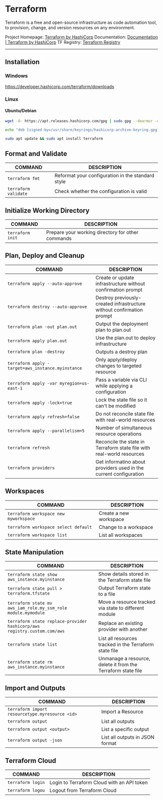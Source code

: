 # Terraform
Terraform is a free and open-source infrastructure as code automation tool, to provision, change, and version resources on any environment.

Project Homepage: [Terraform by HashiCorp](https://www.terraform.io/)
Documentation: [Documentation | Terraform by HashiCorp](https://www.terraform.io/docs)
TF Registry: [Terraform Registry](https://registry.terraform.io/)

---

## Installation

### Windows

https://developer.hashicorp.com/terraform/downloads

### Linux

#### Ubuntu/Debian

```sh
wget -O- https://apt.releases.hashicorp.com/gpg | sudo gpg --dearmor -o /usr/share/keyrings/hashicorp-archive-keyring.gpg

echo "deb [signed-by=/usr/share/keyrings/hashicorp-archive-keyring.gpg] https://apt.releases.hashicorp.com $(lsb_release -cs) main" | sudo tee /etc/apt/sources.list.d/hashicorp.list

sudo apt update && sudo apt install terraform
```

## Format and Validate
COMMAND | DESCRIPTION
---|---
`terraform fmt` | Reformat your configuration in the standard style
`terraform validate` | Check whether the configuration is valid
## Initialize Working Directory
COMMAND | DESCRIPTION
---|---
`terraform init` | Prepare your working directory for other commands
## Plan, Deploy and Cleanup
COMMAND | DESCRIPTION
---|---
`terraform apply --auto-approve` | Create or update infrastructure without confirmation prompt
`terraform destroy --auto-approve` | Destroy previously-created infrastructure without confirmation prompt
`terraform plan -out plan.out` | Output the deployment plan to plan.out
`terraform apply plan.out` | Use the plan.out to deploy infrastructure
`terraform plan -destroy` | Outputs a destroy plan
`terraform apply -target=aws_instance.myinstance` | Only apply/deploy changes to targeted resource
`terraform apply -var myregion=us-east-1` | Pass a variable via CLI while applying a configuration
`terraform apply -lock=true` | Lock the state file so it can't be modified
`terraform apply refresh=false` | Do not reconcile state file with real-world resources
`terraform apply --parallelism=5` | Number of simultaneous resource operations
`terraform refresh` | Reconcile the state in Terraform state file with real-world resources
`terraform providers` | Get informatino about providers used in the current configuration
## Workspaces
COMMAND | DESCRIPTION
---|---
`terraform workspace new myworkspace` | Create a new workspace
`terraform workspace select default` | Change to a workspace
`terraform workspace list` | List all workspaces
## State Manipulation
COMMAND | DESCRIPTION
---|---
`terraform state show aws_instance.myinstance` | Show details stored in the Terraform state file
`terraform state pull > terraform.tfstate` | Output Terraform state to a file
`terraform state mv aws_iam_role.my_ssm_role module.mymodule` | Move a resource tracked via state to different module
`terraform state replace-provider hashicorp/aws registry.custom.com/aws` | Replace an existing provider with another
`terraform state list` | List all resources tracked in the Terraform state file
`terraform state rm aws_instance.myinstance` | Unmanage a resource, delete it from the Terraform state file
## Import and Outputs
COMMAND | DESCRIPTION
---|---
`terraform import resourcetype.myresource <id>` | Import a Resource
`terraform output` | List all outputs
`terraform output <output>` | List a specific output
`terraform output -json` | List all outputs in JSON format
## Terraform Cloud
COMMAND | DESCRIPTION
---|---
`terraform login` | Login to Terraform Cloud with an API token
`terraform logou` | Logout from Terraform Cloud
